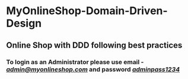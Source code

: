 # MyOnlineShop-Domain-Driven-Design

## Online Shop with DDD following best practices

### To login as an Administrator please use email - ***admin@myonlineshop.com*** and password <ins>***adminpass1234***</ins>